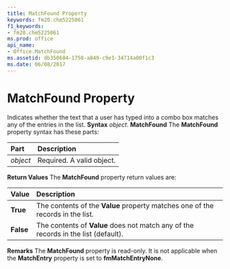 ```yaml
---
title: MatchFound Property
keywords: fm20.chm5225061
f1_keywords:
- fm20.chm5225061
ms.prod: office
api_name:
- Office.MatchFound
ms.assetid: db350684-1758-a849-c9e1-34714a00f1c3
ms.date: 06/08/2017
---
```



# MatchFound Property



Indicates whether the text that a user has typed into a combo box matches any of the entries in the list.
 **Syntax**
 _object_. **MatchFound**
The **MatchFound** property syntax has these parts:


|**Part**|**Description**|
|:-----|:-----|
| _object_|Required. A valid object.|
 **Return Values**
The **MatchFound** property return values are:


|**Value**|**Description**|
|:-----|:-----|
|**True**|The contents of the **Value** property matches one of the records in the list.|
|**False**|The contents of **Value** does not match any of the records in the list (default).|
 **Remarks**
The **MatchFound** property is read-only. It is not applicable when the **MatchEntry** property is set to **fmMatchEntryNone**.

